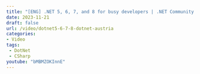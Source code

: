 ```yaml
---
title: "[ENG] .NET 5, 6, 7, and 8 for busy developers | .NET Community Austria"
date: 2023-11-21
draft: false
url: /video/dotnet5-6-7-8-dotnet-austria
categories:
- Video
tags:
 - DotNet
 - CSharp
youtube: "bMBMZOKInnE"       
---
```


